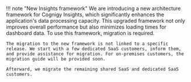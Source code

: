 !!! note "New Insights framework"
    We are introducing a new architecture framework for Cognigy Insights, which significantly enhances the application's data processing capacity. This upgraded framework not only improves overall performance but also minimizes loading times for dashboard data. To use this framework, migration is required.

    The migration to the new framework is not linked to a specific release. We start with a few dedicated SaaS customers, inform them, and provide assistance for migration. For on-premises customers, the migration guide will be provided soon.

    Afterward, we migrate the remaining shared SaaS and dedicated SaaS customers.